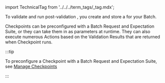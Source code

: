 import TechnicalTag from '../../../term_tags/_tag.mdx';

To validate and run post-validation <TechnicalTag tag="action" text="Actions" />, you create and store a <TechnicalTag tag="checkpoint" text="Checkpoint"/> for your Batch.

Checkpoints can be preconfigured with a Batch Request and Expectation Suite, or they can take them in as parameters at runtime. They can also execute numerous Actions based on the Validation Results that are returned when Checkpoint runs.

:::tip 

To preconfigure a Checkpoint with a Batch Request and Expectation Suite, see [Manage Checkpoints](/guides/validation/checkpoints/checkpoint_lp.md)

:::